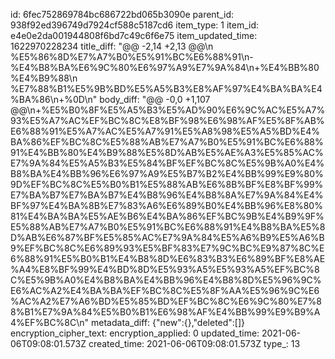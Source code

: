 id: 6fec752869784bc686722bd065b3090e
parent_id: 938f92ed396749d7924cf588c5187cd6
item_type: 1
item_id: e4e0e2da001944808f6bd7c49c6f6e75
item_updated_time: 1622970228234
title_diff: "@@ -2,14 +2,13 @@\\n %E5%86%8D%E7%A7%B0%E5%91%BC%E6%88%91\\n-%E4%B8%BA%E6%9C%80%E6%97%A9%E7%9A%84\\n+%E4%BB%80%E4%B9%88\\n %E7%88%B1%E5%9B%BD%E5%A5%B3%E8%AF%97%E4%BA%BA%E4%BA%86\\n+%0D\\n"
body_diff: "@@ -0,0 +1,107 @@\\n+%E5%B0%8F%E5%A5%B3%E5%AD%90%E6%9C%AC%E5%A7%93%E5%A7%AC%EF%BC%8C%E8%BF%98%E6%98%AF%E5%8F%AB%E6%88%91%E5%A7%AC%E5%A7%91%E5%A8%98%E5%A5%BD%E4%BA%86%EF%BC%8C%E5%88%AB%E7%A7%B0%E5%91%BC%E6%88%91%E4%BB%80%E4%B9%88%E5%8D%AB%E5%AE%A3%E5%85%AC%E7%9A%84%E5%A5%B3%E5%84%BF%EF%BC%8C%E5%9B%A0%E4%B8%BA%E4%BB%96%E6%97%A9%E5%B7%B2%E4%BB%99%E9%80%9D%EF%BC%8C%E5%B0%B1%E5%88%AB%E6%8B%BF%E8%BF%99%E7%BA%B7%E7%BA%B7%E4%B8%96%E4%B8%8A%E7%9A%84%E4%BF%97%E4%BA%8B%E7%83%A6%E6%89%B0%E4%BB%96%E8%80%81%E4%BA%BA%E5%AE%B6%E4%BA%86%EF%BC%9B%E4%B9%9F%E5%88%AB%E7%A7%B0%E5%91%BC%E6%88%91%E4%B8%BA%E5%8D%AB%E6%87%BF%E5%85%AC%E7%9A%84%E5%A6%B9%E5%A6%B9%EF%BC%8C%E6%89%93%E5%BF%83%E7%9C%BC%E9%87%8C%E6%88%91%E5%B0%B1%E4%B8%8D%E6%83%B3%E6%89%BF%E8%AE%A4%E8%BF%99%E4%BD%8D%E5%93%A5%E5%93%A5%EF%BC%8C%E5%9B%A0%E4%B8%BA%E4%BB%96%E4%B8%8D%E5%96%9C%E6%AC%A2%E4%BA%BA%EF%BC%8C%E5%8F%AA%E5%96%9C%E6%AC%A2%E7%A6%BD%E5%85%BD%EF%BC%8C%E6%9C%80%E7%88%B1%E7%9A%84%E5%B0%B1%E6%98%AF%E4%BB%99%E9%B9%A4%EF%BC%8C\\n"
metadata_diff: {"new":{},"deleted":[]}
encryption_cipher_text: 
encryption_applied: 0
updated_time: 2021-06-06T09:08:01.573Z
created_time: 2021-06-06T09:08:01.573Z
type_: 13